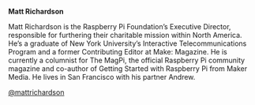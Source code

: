 **Matt Richardson**

Matt Richardson is the Raspberry Pi Foundation’s Executive Director, responsible for furthering their charitable mission within North America. He’s a graduate of New York University’s Interactive Telecommunications Program and a former Contributing Editor at Make: Magazine. He is currently a columnist for The MagPi, the official Raspberry Pi community magazine and co-author of Getting Started with Raspberry Pi from Maker Media. He lives in San Francisco with his partner Andrew.

[@mattrichardson](https://twitter.com/mattrichardson)
